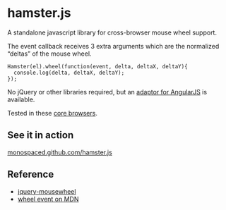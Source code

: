 hamster.js
==========

A standalone javascript library for cross-browser mouse wheel support.

The event callback receives 3 extra arguments which are the normalized “deltas” of the mouse wheel.

    Hamster(el).wheel(function(event, delta, deltaX, deltaY){
      console.log(delta, deltaX, deltaY);
    });

No jQuery or other libraries required, but an <a href="http://github.com/monospaced/hamster.js/blob/master/angular/angular-hamster.js">adaptor for AngularJS</a> is available.

Tested in these [core browsers](http://monospaced.github.com/obs).

See it in action
----------------

[monospaced.github.com/hamster.js](http://monospaced.github.com/hamster.js)

Reference
-----------

* [jquery-mousewheel](https://github.com/brandonaaron/jquery-mousewheel)
* [wheel event on MDN](https://developer.mozilla.org/en-US/docs/DOM/Mozilla_event_reference/wheel)